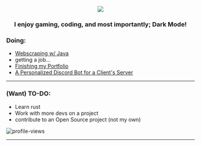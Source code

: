 <a>
<p align = "center">
    <img align = "center" src="https://raw.githubusercontent.com/im-zach/im-zach/main/portLogo.png"></p>
<h3 align="center">I enjoy gaming, coding, and most importantly; Dark Mode! </br>

### Doing:
* <a href="https://github.com/im-zach/Java-Final-Proj"> Webscraping w/ Java</a>
* getting a job...
* <a href="https://im-zach.github.io">Finishing my Portfolio</a>
* <a href="https://github.com/im-zach/FemboyBot">A Personalized Discord Bot for a Client's Server</a>
---
### (Want) TO-DO:
* Learn rust
* Work with more devs on a project
* contribute to an Open Source project (not my own)


<p align="left"> <img src="https://komarev.com/ghpvc/?username=im-zach&label=Profile%20views&color=0e75b6&style=flat" alt="profile-views" /> </p>

---
 
